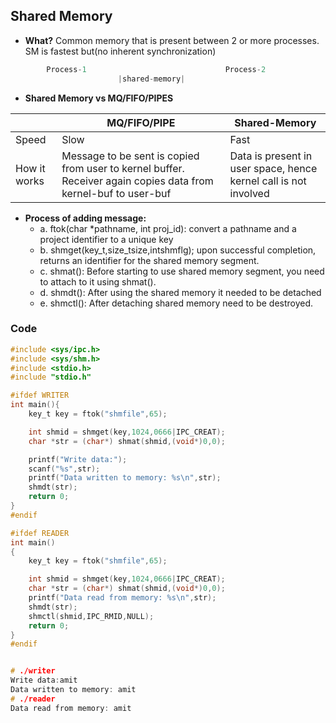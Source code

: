 ## Shared Memory
- **What?** Common memory that is present between 2 or more processes. SM is fastest but(no inherent synchronization)
```c        
        Process-1                               Process-2
                        |shared-memory|
```
- **Shared Memory vs MQ/FIFO/PIPES**

||MQ/FIFO/PIPE|Shared-Memory|
|---|---|---|
|Speed|Slow|Fast|
|How it works|Message to be sent is copied from user to kernel buffer. Receiver again copies data from kernel-buf to user-buf|Data is present in user space, hence kernel call is not involved|
                                                                              
- **Process of adding message:**
  - a. ftok(char *pathname, int proj_id): convert a pathname and a project identifier to a unique key
  - b. shmget(key_t,size_tsize,intshmflg); upon successful completion, returns an identifier for the shared memory segment.
  - c. shmat(): Before starting to use shared memory segment, you need to attach to it using shmat().
  - d. shmdt(): After using the shared memory it needed to be detached
  - e. shmctl(): After detaching shared memory need to be destroyed.

### Code
```c        
#include <sys/ipc.h>
#include <sys/shm.h>
#include <stdio.h>
#include "stdio.h"

#ifdef WRITER
int main(){
    key_t key = ftok("shmfile",65);

    int shmid = shmget(key,1024,0666|IPC_CREAT);
    char *str = (char*) shmat(shmid,(void*)0,0);

    printf("Write data:");
    scanf("%s",str);
    printf("Data written to memory: %s\n",str);
    shmdt(str);
    return 0;
}
#endif

#ifdef READER
int main()
{
    key_t key = ftok("shmfile",65);

    int shmid = shmget(key,1024,0666|IPC_CREAT);
    char *str = (char*) shmat(shmid,(void*)0,0);
    printf("Data read from memory: %s\n",str);
    shmdt(str);
    shmctl(shmid,IPC_RMID,NULL);
    return 0;
}
#endif


# ./writer 
Write data:amit
Data written to memory: amit
# ./reader 
Data read from memory: amit
```
